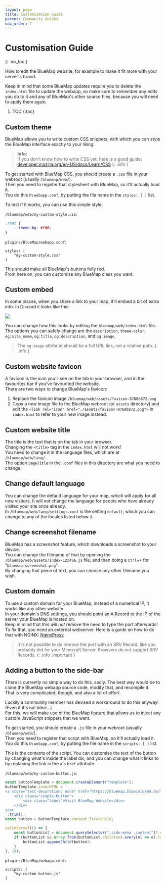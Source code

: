 ```yaml
---
layout: page
title: Customisation Guide
parent: Community Guides
nav_order: 7
---
```


# Customisation Guide
{: .no_toc }

How to edit the BlueMap website, for example to make it fit more with your server's brand.

Keep in mind that some BlueMap updates require you to delete the `index.html` file to update the webapp,
so make sure to remember any edits you do to it and any of BlueMap's other source files, because you will need to apply them again.

1. TOC 
{:toc}

## Custom theme
BlueMap allows you to write custom CSS snippets, with which you can style the BlueMap interface exactly to your liking.

> **Info:**  
> If you don't know how to write CSS yet, here is a good guide: [developer.mozilla.org/en-US/docs/Learn/CSS](https://developer.mozilla.org/en-US/docs/Learn/CSS)
{: .info }

To get started with BlueMap CSS, you should create a `.css` file in your webroot (usually `/bluemap/web/`).\
Then you need to register that stylesheet with BlueMap, so it'll actually load it.\
You do this in `webapp.conf`, by putting the file name in the `styles: [ ]` list.

To test if it works, you can use this simple style:

`/bluemap/web/my-custom-style.css`:
```css
:root {
    --theme-bg: #f00;
}
```
`plugins/BlueMap/webapp.conf`:
```hocon
styles: [
    "my-custom-style.css"
]
```
This should make all BlueMap's buttons fully red.\
From here on, you can customise any BlueMap class you want.

## Custom embed
In some places, when you share a link to your map, it'll embed a bit of extra info. In Discord it looks like this:

![](https://cdn.discordapp.com/attachments/803532169955508234/1130485215232544899/image.png)

You can change how this looks by editing the `bluemap/web/index.html` file.\
The options you can safely change are the `description`, `theme-color`, `og:site_name`, `og:title`, `og:description`, and `og:image`.

> The `og:image` attribute should be a full URL link, not a relative path.
{: .info }

## Custom website favicon
A favicon is the icon you'll see on the tab in your browser, and in the favourites bar if you've favourited the website.\
There are two ways to change BlueMap's favicon:
1. Replace the favicon image `/bluemap/web/assets/favicon-8768b872.png`
2. Copy a new image file to the BlueMap webroot (or `assets` directory) and edit the `<link rel="icon" href="./assets/favicon-8768b872.png">` in `index.html` to refer to your new image instead.

## Custom website title
The title is the text that is on the tab in your browser.\
Changing the `<title>` tag in the `index.html` will not work!\
You need to change it in the language files, which are at `/bluemap/web/lang/`.\
The option `pageTitle` in the `.conf` files in this directory are what you need to change.

## Change default language
You can change the default language for your map, which will apply for all new visitors.
It will not change the language for people who have already visited your site once already.\
In `/bluemap/web/lang/settings.conf` is the setting `default`, which you can change to any of the locales listed below it.

## Change screenshot filename
BlueMap has a screenshot feature, which downloads a screenshot to your device.\
You can change the filename of that by opening the `/bluemap/web/assets/index-123456.js` file, and then doing a `Ctrl`+`F` for "`bluemap-screenshot.png`".\
By changing that piece of text, you can choose any other filename you wish.

## Custom domain
To use a custom domain for your BlueMap, instead of a numerical IP, it works like any other website.\
In your domain's DNS settings, you should point an A Record to the IP of the server your BlueMap is hosted on.\
Keep in mind that _this will not_ remove the need to type the port afterwards!\
To fix that, you need an external webserver. Here is a guide on how to do that with NGINX: [NginxProxy]({{site.baseurl}}/wiki/webserver/NginxProxy.html)

> It is not possible to do remove the port with an SRV Record, like you probably did for your Minecraft Server. Browsers do not support SRV Records.
{: .info .important }

## Adding a button to the side-bar
There is currently no simple way to do this, sadly. The best way would be to clone the BlueMap webapp source code, modify that, and recompile it.\
That is very complicated, though, and also a lot of effort.

Luckily a community member has devised a workaround to do this anyway! (Even if it's not ideal...)\
For this, we will make use of the BlueMap feature that allows us to inject any custom JavaScript snippets that we want.

To get started, you should create a `.js` file in your webroot (usually `/bluemap/web/`).\
Then you need to register that script with BlueMap, so it'll actually load it.\
You do this in `webapp.conf`, by putting the file name in the `scripts: [ ]` list.

This is the contents of the script. You can customise the text of the button by changing what's inside the label div,
and you can change what it links to by replacing the link in the `a`'s `href` attribute.

`/bluemap/web/my-custom-button.js`:
```js
const buttonTemplate = document.createElement("template");
buttonTemplate.innerHTML = `
<a style="text-decoration: none" href="https://bluemap.bluecolored.de/">
    <div class="simple-button">
        <div class="label">Visit BlueMap Website</div>
    </div>
</a>
`.trim();
const button = buttonTemplate.content.firstChild;

setInterval(() => {
    const buttonList = document.querySelector(".side-menu .content")?.children.item(0);
    if (buttonList && Array.from(buttonList.children).every(el => el.tagName === "HR" || el.className === "simple-button")) {
        buttonList.appendChild(button);
    }
}, 10);
```

`plugins/BlueMap/webapp.conf`:
```hocon
scripts: [
    "my-custom-button.js"
]
```
